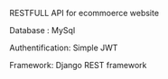 
RESTFULL API for ecommoerce website


Database : MySql

Authentification: Simple JWT

Framework: Django REST framework
